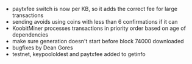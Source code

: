 * paytxfee switch is now per KB, so it adds the correct fee for large transactions
* sending avoids using coins with less than 6 confirmations if it can
* KoobitMiner processes transactions in priority order based on age of dependencies
* make sure generation doesn't start before block 74000 downloaded
* bugfixes by Dean Gores
* testnet, keypoololdest and paytxfee added to getinfo
